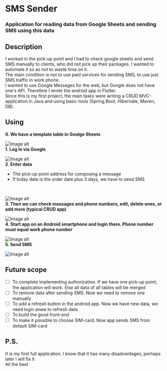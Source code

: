 # SMS Sender
### Application for reading data from Google Sheets and sending SMS using this data
## Description
I worked in the pick-up point and I had to check google sheets and send SMS manually to clients, who did not pick up their packages. I wanted to automate it so 
as not to waste time on it.
<br>
The main condition is not to use paid services for sending SMS, to use just SMS traffic in work phone.
<br>
I wanted to use Google Messages for the web, but Google does not have one's API. Therefore I wrote the android app in Flutter.
<br>
Since this is my first project, the main tasks were writing a CRUD MVC-application in Java and using basic tools (Spring Boot, Hibernate, Maven, DB).
## Using
**0. We have a template table in Goolge Sheets**
<br>

![Image alt](https://github.com/Vazhenston/pictures/raw/main/table.png)
<br>
**1. Log in via Google**
<br>

![Image alt](https://github.com/Vazhenston/pictures/raw/main/oauth.png)
<br>
**2. Enter data**
- The pick-up point address for composing a message
- If today date is the order date plus 3 days, we have to send SMS
<br>

![Image alt](https://github.com/Vazhenston/pictures/raw/main/enter.png)
<br>
**3. Then we can check messages and phone numbers, edit, delete ones, or add more (typical CRUD app)**
<br>

![Image alt](https://github.com/Vazhenston/pictures/raw/main/web.png)
<br>
**4. Start app on an Android smartphone and login there. Phone number must equal work phone number**
<br>

![Image alt](https://github.com/Vazhenston/pictures/raw/main/login.jpg)
<br>
**5. Send SMS**
<br>

![Image alt](https://github.com/Vazhenston/pictures/raw/main/app.jpg)
<br>
## Future scope
- [ ] To complete implementing authorization. If we have one pick-up point, the application will work. Else all data of all tables will be merged
- [ ] To remove data after sending SMS. Now we need to remove one manually
- [ ] To add a refresh button in the android app. Now we have new data, we need login anew to refresh data
- [ ] To build the good front-end
- [ ] To make it possible to choose SIM-card. Now app sends SMS from default SIM-card
## P.S.
It is my first full application. I know that it has many disadvantages, perhaps later I will fix it
<br>
All the best
